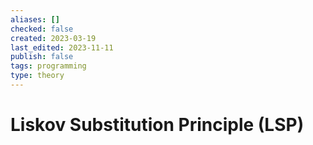 ```yaml
---
aliases: []
checked: false
created: 2023-03-19
last_edited: 2023-11-11
publish: false
tags: programming
type: theory
---
```

# Liskov Substitution Principle (LSP)
